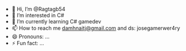 - 👋 Hi, I’m @Ragtagb54
- 👀 I’m interested in C#
- 🌱 I’m currently learning C# gamedev
- 📫 How to reach me damhnaitj@gmail.com and ds: josegamerwer4ry
- 😄 Pronouns: ...
- ⚡ Fun fact: ...

<!---
Ragtagb54/Ragtagb54 is a ✨ special ✨ repository because its `README.md` (this file) appears on your GitHub profile.
You can click the Preview link to take a look at your changes.
--->
